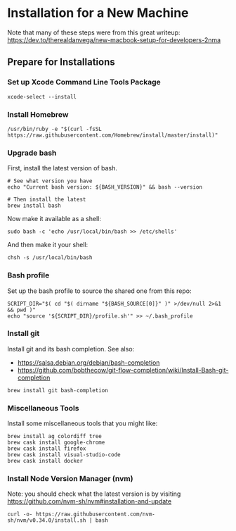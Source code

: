 # Installation for a New Machine

Note that many of these steps were from this great writeup:
https://dev.to/therealdanvega/new-macbook-setup-for-developers-2nma


## Prepare for Installations


### Set up Xcode Command Line Tools Package

```
xcode-select --install
```


### Install Homebrew

```
/usr/bin/ruby -e "$(curl -fsSL https://raw.githubusercontent.com/Homebrew/install/master/install)"
```


### Upgrade bash

First, install the latest version of bash.

```
# See what version you have
echo "Current bash version: ${BASH_VERSION}" && bash --version

# Then install the latest
brew install bash
```

Now make it available as a shell:

```
sudo bash -c 'echo /usr/local/bin/bash >> /etc/shells'
```

And then make it your shell:

```
chsh -s /usr/local/bin/bash
```


### Bash profile

Set up the bash profile to source the shared one from this repo:

```
SCRIPT_DIR="$( cd "$( dirname "${BASH_SOURCE[0]}" )" >/dev/null 2>&1 && pwd )"
echo "source '${SCRIPT_DIR}/profile.sh'" >> ~/.bash_profile
```


### Install git

Install git and its bash completion. See also:

 * https://salsa.debian.org/debian/bash-completion
 * https://github.com/bobthecow/git-flow-completion/wiki/Install-Bash-git-completion


```
brew install git bash-completion
```

### Miscellaneous Tools

Install some miscellaneous tools that you might like:

```
brew install ag colordiff tree
brew cask install google-chrome
brew cask install firefox
brew cask install visual-studio-code
brew cask install docker
```


### Install Node Version Manager (nvm)

Note: you should check what the latest version is by visiting
https://github.com/nvm-sh/nvm#installation-and-update

```
curl -o- https://raw.githubusercontent.com/nvm-sh/nvm/v0.34.0/install.sh | bash
```
